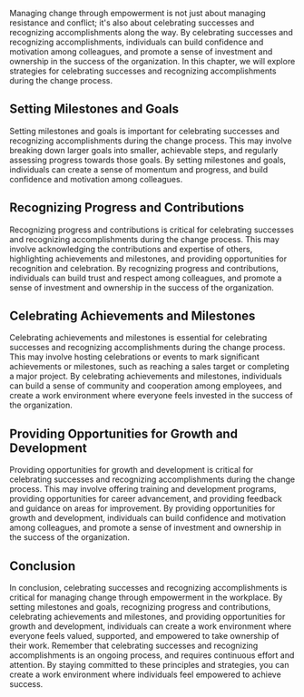 
Managing change through empowerment is not just about managing resistance and conflict; it's also about celebrating successes and recognizing accomplishments along the way. By celebrating successes and recognizing accomplishments, individuals can build confidence and motivation among colleagues, and promote a sense of investment and ownership in the success of the organization. In this chapter, we will explore strategies for celebrating successes and recognizing accomplishments during the change process.

Setting Milestones and Goals
----------------------------

Setting milestones and goals is important for celebrating successes and recognizing accomplishments during the change process. This may involve breaking down larger goals into smaller, achievable steps, and regularly assessing progress towards those goals. By setting milestones and goals, individuals can create a sense of momentum and progress, and build confidence and motivation among colleagues.

Recognizing Progress and Contributions
--------------------------------------

Recognizing progress and contributions is critical for celebrating successes and recognizing accomplishments during the change process. This may involve acknowledging the contributions and expertise of others, highlighting achievements and milestones, and providing opportunities for recognition and celebration. By recognizing progress and contributions, individuals can build trust and respect among colleagues, and promote a sense of investment and ownership in the success of the organization.

Celebrating Achievements and Milestones
---------------------------------------

Celebrating achievements and milestones is essential for celebrating successes and recognizing accomplishments during the change process. This may involve hosting celebrations or events to mark significant achievements or milestones, such as reaching a sales target or completing a major project. By celebrating achievements and milestones, individuals can build a sense of community and cooperation among employees, and create a work environment where everyone feels invested in the success of the organization.

Providing Opportunities for Growth and Development
--------------------------------------------------

Providing opportunities for growth and development is critical for celebrating successes and recognizing accomplishments during the change process. This may involve offering training and development programs, providing opportunities for career advancement, and providing feedback and guidance on areas for improvement. By providing opportunities for growth and development, individuals can build confidence and motivation among colleagues, and promote a sense of investment and ownership in the success of the organization.

Conclusion
----------

In conclusion, celebrating successes and recognizing accomplishments is critical for managing change through empowerment in the workplace. By setting milestones and goals, recognizing progress and contributions, celebrating achievements and milestones, and providing opportunities for growth and development, individuals can create a work environment where everyone feels valued, supported, and empowered to take ownership of their work. Remember that celebrating successes and recognizing accomplishments is an ongoing process, and requires continuous effort and attention. By staying committed to these principles and strategies, you can create a work environment where individuals feel empowered to achieve success.

